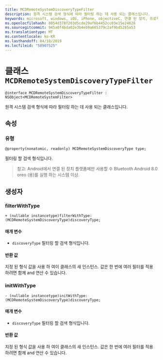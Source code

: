 ```yaml
---
title: MCDRemoteSystemDiscoveryTypeFilter
description: 원격 시스템 검색 형식에 따라 필터링 하는 데 사용 되는 클래스입니다.
keywords: microsoft, windows, iOS, iPhone, objectiveC, 연결 된 장치, 프로젝트 로마
ms.openlocfilehash: 8054d378f203d5cde29af6b4452cc03e15e24828
ms.sourcegitcommit: 945a0f4bda02e3b4eb9a665379c2af9bd5285a53
ms.translationtype: MT
ms.contentlocale: ko-KR
ms.lasthandoff: 04/18/2019
ms.locfileid: "58907525"
---
```

# <a name="class-mcdremotesystemdiscoverytypefilter"></a>클래스 `MCDRemoteSystemDiscoveryTypeFilter` 

```
@interface MCDRemoteSystemDiscoveryTypeFilter : NSObject<MCDRemoteSystemFilter>
```  

원격 시스템 검색 형식에 따라 필터링 하는 데 사용 되는 클래스입니다.

## <a name="properties"></a>속성

### <a name="type"></a>유형
`@property(nonatomic, readonly) MCDRemoteSystemDiscoveryType type;`

필터링 할 검색 형식입니다.

> 참고: Android에서 연결 된 장치 플랫폼에만 사용할 수 Bluetooth Android 8.0 oreo (용)를 실행 하는 시스템 이상.

## <a name="constructors"></a>생성자

### <a name="filterwithtype"></a>filterWithType
`+ (nullable instancetype)filterWithType:(MCDRemoteSystemDiscoveryType)discoveryType;`

#### <a name="parameters"></a>매개 변수 
* `discoveryType` 필터링 할 검색 형식입니다.

#### <a name="returns"></a>반환 값
지정 된 형식 값을 사용 하 여이 클래스의 새 인스턴스. 값은 한 번에 여러 필터를 적용 하려면 함께 and 연산 수 있습니다.

### <a name="initwithtype"></a>initWithType
`- (nullable instancetype)initWithType:(MCDRemoteSystemDiscoveryType)discoveryType;`

#### <a name="parameters"></a>매개 변수 
* `discoveryType` 필터링 할 검색 형식입니다.

#### <a name="returns"></a>반환 값
지정 된 형식 값을 사용 하 여이 클래스의 새 인스턴스. 값은 한 번에 여러 필터를 적용 하려면 함께 and 연산 수 있습니다.